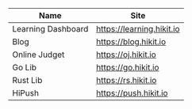 
|Name|Site|
|---|---|
|Learning Dashboard|https://learning.hikit.io|
|Blog|https://blog.hikit.io|
|Online Judget|https://oj.hikit.io|
|Go Lib|https://go.hikit.io|
|Rust Lib|https://rs.hikit.io|
|HiPush|https://push.hikit.io|


<!--

**Here are some ideas to get you started:**

🙋‍♀️ A short introduction - what is your organization all about?
🌈 Contribution guidelines - how can the community get involved?
👩‍💻 Useful resources - where can the community find your docs? Is there anything else the community should know?
🍿 Fun facts - what does your team eat for breakfast?
🧙 Remember, you can do mighty things with the power of [Markdown](https://docs.github.com/github/writing-on-github/getting-started-with-writing-and-formatting-on-github/basic-writing-and-formatting-syntax)
-->
